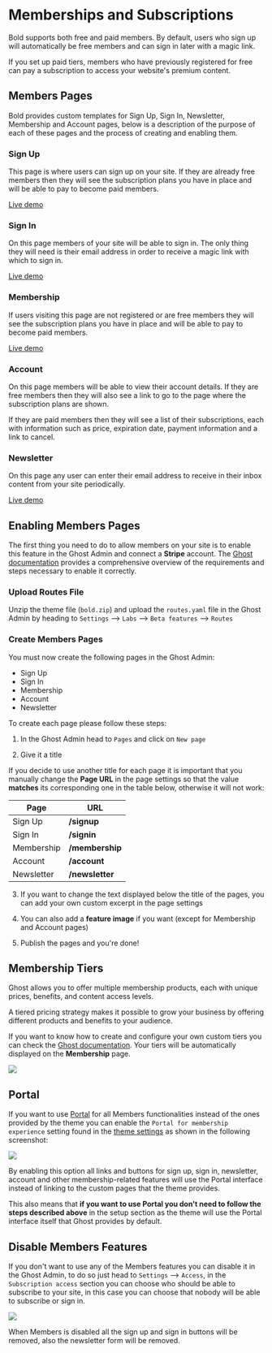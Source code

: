 # Memberships and Subscriptions

Bold supports both free and paid members. By default, users who sign up will automatically be free members and can sign in later with a magic link.

If you set up paid tiers, members who have previously registered for free can pay a subscription to access your website's premium content.

## Members Pages

Bold provides custom templates for Sign Up, Sign In, Newsletter, Membership and Account pages, below is a description of the purpose of each of these pages and the process of creating and enabling them.

### Sign Up

This page is where users can sign up on your site. If they are already free members then they will see the subscription plans you have in place and will be able to pay to become paid members.

[Live demo](https://bold.eduardogomez.io/signup/)

### Sign In

On this page members of your site will be able to sign in. The only thing they will need is their email address in order to receive a magic link with which to sign in.

[Live demo](https://bold.eduardogomez.io/signin/)

### Membership

If users visiting this page are not registered or are free members they will see the subscription plans you have in place and will be able to pay to become paid members.

[Live demo](https://bold.eduardogomez.io/membership/)

### Account

On this page members will be able to view their account details. If they are free members then they will also see a link to go to the page where the subscription plans are shown.

If they are paid members then they will see a list of their subscriptions, each with information such as price, expiration date, payment information and a link to cancel.

### Newsletter

On this page any user can enter their email address to receive in their inbox content from your site periodically.

[Live demo](https://bold.eduardogomez.io/newsletter/)

## Enabling Members Pages

The first thing you need to do to allow members on your site is to enable this feature in the Ghost Admin and connect a **Stripe** account. The [Ghost documentation](https://ghost.org/docs/members/requirements/) provides a comprehensive overview of the requirements and steps necessary to enable it correctly.

### Upload Routes File

Unzip the theme file (`bold.zip`) and upload the `routes.yaml` file in the Ghost Admin by heading to `Settings` --> `Labs` --> `Beta features` --> `Routes`

### Create Members Pages

You must now create the following pages in the Ghost Admin:

* Sign Up
* Sign In
* Membership
* Account
* Newsletter

To create each page please follow these steps:

1. In the Ghost Admin head to `Pages` and click on `New page`

2. Give it a title 

If you decide to use another title for each page it is important that you manually change the **Page URL** in the page settings so that the value **matches** its corresponding one in the table below, otherwise it will not work:

| Page       | URL             |
| ---------- | --------------- |
| Sign Up    | **/signup**     |
| Sign In    | **/signin**     |
| Membership | **/membership** |
| Account    | **/account**    |
| Newsletter | **/newsletter** |

3. If you want to change the text displayed below the title of the pages, you can add your own custom excerpt in the page settings

4. You can also add a **feature image** if you want (except for Membership and Account pages)

5. Publish the pages and you're done!

## Membership Tiers

Ghost allows you to offer multiple membership products, each with unique prices, benefits, and content access levels.

A tiered pricing strategy makes it possible to grow your business by offering different products and benefits to your audience.

If you want to know how to create and configure your own custom tiers you can check the [Ghost documentation](https://ghost.org/help/tiers/). Your tiers will be automatically displayed on the **Membership** page.

![](https://res.cloudinary.com/edev/image/upload/v1708186985/bold/CleanShot_2024-02-17_at_17.21.54.jpg)

## Portal

If you want to use [Portal](https://ghost.org/help/setting-up-portal/) for all Members functionalities instead of the ones provided by the theme you can enable the `Portal for membership experience` setting found in the [theme settings](/basics/theme-settings#portal-for-membership-experience) as shown in the following screenshot:

![](https://res.cloudinary.com/edev/image/upload/v1708187145/bold/CleanShot_2024-02-17_at_17.24.06.jpg)

By enabling this option all links and buttons for sign up, sign in, newsletter, account and other membership-related features will use the Portal interface instead of linking to the custom pages that the theme provides.

This also means that **if you want to use Portal you don't need to follow the steps described above** in the setup section as the theme will use the Portal interface itself that Ghost provides by default.

## Disable Members Features

If you don't want to use any of the Members features you can disable it in the Ghost Admin, to do so just head to `Settings` --> `Access`, in the `Subscription access` section you can choose who should be able to subscribe to your site, in this case you can choose that nobody will be able to subscribe or sign in.

![](https://res.cloudinary.com/edev/image/upload/v1705190409/ghost/CleanShot_2024-01-14_at_00.58.54.png)

When Members is disabled all the sign up and sign in buttons will be removed, also the newsletter form will be removed.
